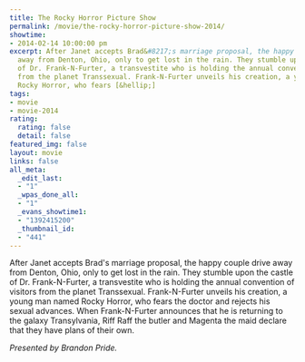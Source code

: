 ```yaml
---
title: The Rocky Horror Picture Show
permalink: /movie/the-rocky-horror-picture-show-2014/
showtime:
- 2014-02-14 10:00:00 pm
excerpt: After Janet accepts Brad&#8217;s marriage proposal, the happy couple drive
  away from Denton, Ohio, only to get lost in the rain. They stumble upon the castle
  of Dr. Frank-N-Furter, a transvestite who is holding the annual convention of visitors
  from the planet Transsexual. Frank-N-Furter unveils his creation, a young man named
  Rocky Horror, who fears [&hellip;]
tags:
- movie
- movie-2014
rating:
  rating: false
  detail: false
featured_img: false
layout: movie
links: false
all_meta:
  _edit_last:
  - "1"
  _wpas_done_all:
  - "1"
  _evans_showtime1:
  - "1392415200"
  _thumbnail_id:
  - "441"
---
```


After Janet accepts Brad's marriage proposal, the happy couple drive away from Denton, Ohio, only to get lost in the rain. They stumble upon the castle of Dr. Frank-N-Furter, a transvestite who is holding the annual convention of visitors from the planet Transsexual. Frank-N-Furter unveils his creation, a young man named Rocky Horror, who fears the doctor and rejects his sexual advances. When Frank-N-Furter announces that he is returning to the galaxy Transylvania, Riff Raff the butler and Magenta the maid declare that they have plans of their own.

*Pre­sented by Bran­don Pride.*